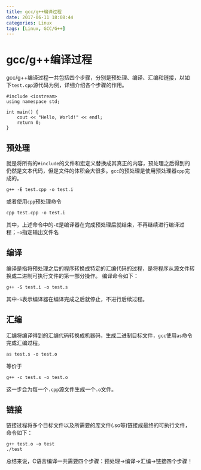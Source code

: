 ```yaml
---
title: gcc/g++编译过程
date: 2017-06-11 18:08:44
categories: Linux
tags: [Linux, GCC/G++]
---
```

# gcc/g++编译过程
gcc/g++编译过程一共包括四个步骤，分别是预处理、编译、汇编和链接，以如下`test.cpp`源代码为例，详细介绍各个步骤的作用。
```
#include <iostream>
using namespace std;

int main() {
    cout << "Hello, World!" << endl;
    return 0;
}
```
<!--more-->

## 预处理
就是将所有的`#include`的文件和宏定义替换成其真正的内容，预处理之后得到的仍然是文本代码，但是文件的体积会大很多。`gcc`的预处理是使用预处理器`cpp`完成的。
```
g++ -E test.cpp -o test.i
```
或者使用`cpp`预处理命令
```
cpp test.cpp -o test.i
```
其中，上述命令中的`-E`是编译器在完成预处理后就结束，不再继续进行编译过程；`-o`指定输出文件名
## 编译
编译是指将预处理之后的程序转换成特定的汇编代码的过程，是将程序从源文件转换成二进制可执行文件的第一部分操作。
编译命令如下：
```
g++ -S test.i -o test.s
```
其中`-S`表示编译器在编译完成之后就停止，不进行后续过程。
## 汇编
汇编将编译得到的汇编代码转换成机器码，生成二进制目标文件，`gcc`使用`as`命令完成汇编过程。
```
as test.s -o test.o
```
等价于
```
g++ -c test.s -o test.o
```
这一步会为每一个`.cpp`源文件生成一个`.o`文件。
## 链接
链接过程将多个目标文件以及所需要的库文件(.so等)链接成最终的可执行文件，命令如下：
```
g++ test.o -o test
./test
```
总结来说，C语言编译一共需要四个步骤：预处理->编译->汇编->链接四个步骤！



